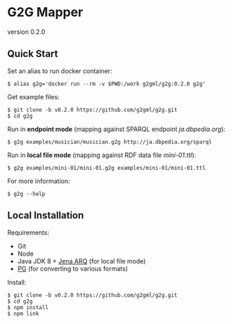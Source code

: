 # G2G Mapper

version 0.2.0

## Quick Start

Set an alias to run docker container:

    $ alias g2g='docker run --rm -v $PWD:/work g2gml/g2g:0.2.0 g2g'

Get example files:

    $ git clone -b v0.2.0 https://github.com/g2gml/g2g.git
    $ cd g2g

Run in **endpoint mode** (mapping against SPARQL endpoint *ja.dbpedia.org*):

    $ g2g examples/musician/musician.g2g http://ja.dbpedia.org/sparql

Run in **local file mode** (mapping against RDF data file *mini-01.ttl*):

    $ g2g examples/mini-01/mini-01.g2g examples/mini-01/mini-01.ttl

For more information:

    $ g2g --help

## Local Installation

Requirements:

* Git
* Node
* Java JDK 8 + [Jena ARQ](https://jena.apache.org/documentation/query/index.html) (for local file mode)
* [PG](https://github.com/g2gml/pg) (for converting to various formats)

Install:

    $ git clone -b v0.2.0 https://github.com/g2gml/g2g.git
    $ cd g2g
    $ npm install
    $ npm link
